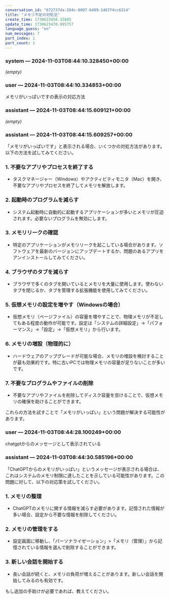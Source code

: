 ```yaml
---
conversation_id: "672737da-284c-8007-b489-1467f4cc6314"
title: "メモリ不足の対処法"
create_time: 1730623450.32845
update_time: 1730623470.995757
language_guess: "en"
num_messages: 7
part_index: 1
part_count: 1
---
```


### system — 2024-11-03T08:44:10.328450+00:00

_(empty)_

### user — 2024-11-03T08:44:10.334853+00:00

メモリがいっぱいですの表示の対応方法

### assistant — 2024-11-03T08:44:15.609121+00:00

_(empty)_

### assistant — 2024-11-03T08:44:15.609257+00:00

「メモリがいっぱいです」と表示される場合、いくつかの対処方法があります。以下の方法を試してみてください。

### 1. **不要なアプリやプロセスを終了する**
- タスクマネージャー（Windows）やアクティビティモニタ（Mac）を開き、不要なアプリやプロセスを終了してメモリを解放します。

### 2. **起動時のプログラムを減らす**
- システム起動時に自動的に起動するアプリケーションが多いとメモリが圧迫されます。必要ないプログラムを無効にします。

### 3. **メモリリークの確認**
- 特定のアプリケーションがメモリリークを起こしている場合があります。ソフトウェアを最新のバージョンにアップデートするか、問題のあるアプリをアンインストールしてみてください。

### 4. **ブラウザのタブを減らす**
- ブラウザで多くのタブを開いているとメモリを大量に使用します。使わないタブを閉じるか、タブを管理する拡張機能を使用してみてください。

### 5. **仮想メモリの設定を増やす（Windowsの場合）**
- 仮想メモリ（ページファイル）の容量を増やすことで、物理メモリが不足してもある程度の動作が可能です。設定は「システムの詳細設定」→「パフォーマンス」→「設定」→「仮想メモリ」から行います。

### 6. **メモリの増設（物理的に）**
- ハードウェアのアップグレードが可能な場合、メモリの増設を検討することが最も効果的です。特に古いPCでは物理メモリの容量が足りないことが多いです。

### 7. **不要なプログラムやファイルの削除**
- 不要なアプリやファイルを削除してディスク容量を空けることで、仮想メモリの確保を助けることができます。

これらの方法を試すことで「メモリがいっぱい」という問題が解決する可能性があります。

### user — 2024-11-03T08:44:28.100249+00:00

chatgptからのメッセージとして表示されている

### assistant — 2024-11-03T08:44:30.585196+00:00

「ChatGPTからのメモリがいっぱい」というメッセージが表示される場合は、これはシステムのメモリ制限に達したことを示している可能性があります。この問題に対して、以下の対応策を試してください。

### 1. **メモリの整理**
- ChatGPTのメモリに関する情報を減らす必要があります。記憶された情報が多い場合、設定から不要な情報を削除してください。

### 2. **メモリの管理をする**
- 設定画面に移動し、「パーソナライゼーション」>「メモリ（管理）」から記憶されている情報を選んで削除することができます。

### 3. **新しい会話を開始する**
- 長い会話が続くと、メモリの負荷が増えることがあります。新しい会話を開始してみるのも有効です。

もし追加の手助けが必要であれば、教えてください。
